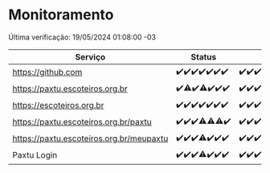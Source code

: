 # Monitoramento

Última verificação: 19/05/2024 01:08:00 -03

|Serviço|Status|Últimas 24h|
|---|---|---|
|https://github.com|<span title="2024-05-12: OK=24">✔️</span><span title="2024-05-13: OK=24">✔️</span><span title="2024-05-14: OK=24">✔️</span><span title="2024-05-15: OK=24">✔️</span><span title="2024-05-16: OK=24">✔️</span><span title="2024-05-17: OK=24">✔️</span><span title="2024-05-18: OK=4">✔️</span>|<span title="18/05/2024 01:08:00 -03 : 200">✔️</span><span title="18/05/2024 02:07:00 -03 : 200">✔️</span><span title="18/05/2024 03:08:00 -03 : 200">✔️</span><span title="18/05/2024 04:05:00 -03 : 200">✔️</span><span title="18/05/2024 05:07:00 -03 : 200">✔️</span><span title="18/05/2024 06:06:00 -03 : 200">✔️</span><span title="18/05/2024 07:06:00 -03 : 200">✔️</span><span title="18/05/2024 08:03:00 -03 : 200">✔️</span><span title="18/05/2024 09:11:00 -03 : 200">✔️</span><span title="18/05/2024 10:07:00 -03 : 200">✔️</span><span title="18/05/2024 11:06:00 -03 : 200">✔️</span><span title="18/05/2024 12:06:00 -03 : 200">✔️</span><span title="18/05/2024 13:07:00 -03 : 200">✔️</span><span title="18/05/2024 14:03:00 -03 : 200">✔️</span><span title="18/05/2024 15:08:00 -03 : 200">✔️</span><span title="18/05/2024 16:03:00 -03 : 200">✔️</span><span title="18/05/2024 17:07:00 -03 : 200">✔️</span><span title="18/05/2024 18:04:00 -03 : 200">✔️</span><span title="18/05/2024 19:04:00 -03 : 200">✔️</span><span title="18/05/2024 20:06:00 -03 : 200">✔️</span><span title="18/05/2024 21:34:00 -03 : 200">✔️</span><span title="18/05/2024 22:53:00 -03 : 200">✔️</span><span title="18/05/2024 23:23:00 -03 : 200">✔️</span><span title="19/05/2024 00:08:00 -03 : 200">✔️</span><span title="19/05/2024 01:08:00 -03 : 200">✔️</span>|
|https://paxtu.escoteiros.org.br|<span title="2024-05-12: OK=24">✔️</span><span title="2024-05-13: OK=23, Falhas=1">⚠️</span><span title="2024-05-14: OK=24">✔️</span><span title="2024-05-15: OK=23, Falhas=1">⚠️</span><span title="2024-05-16: OK=24">✔️</span><span title="2024-05-17: OK=24">✔️</span><span title="2024-05-18: OK=4">✔️</span>|<span title="18/05/2024 01:08:00 -03 : 200">✔️</span><span title="18/05/2024 02:07:00 -03 : 200">✔️</span><span title="18/05/2024 03:08:00 -03 : 200">✔️</span><span title="18/05/2024 04:05:00 -03 : 200">✔️</span><span title="18/05/2024 05:07:00 -03 : 200">✔️</span><span title="18/05/2024 06:06:00 -03 : 200">✔️</span><span title="18/05/2024 07:06:00 -03 : 200">✔️</span><span title="18/05/2024 08:03:00 -03 : 200">✔️</span><span title="18/05/2024 09:11:00 -03 : 200">✔️</span><span title="18/05/2024 10:07:00 -03 : 200">✔️</span><span title="18/05/2024 11:06:00 -03 : 200">✔️</span><span title="18/05/2024 12:06:00 -03 : 200">✔️</span><span title="18/05/2024 13:07:00 -03 : 200">✔️</span><span title="18/05/2024 14:03:00 -03 : 200">✔️</span><span title="18/05/2024 15:08:00 -03 : 200">✔️</span><span title="18/05/2024 16:03:00 -03 : 200">✔️</span><span title="18/05/2024 17:07:00 -03 : 200">✔️</span><span title="18/05/2024 18:04:00 -03 : 200">✔️</span><span title="18/05/2024 19:04:00 -03 : 0">❌</span><span title="18/05/2024 20:06:00 -03 : 200">✔️</span><span title="18/05/2024 21:34:00 -03 : 200">✔️</span><span title="18/05/2024 22:53:00 -03 : 200">✔️</span><span title="18/05/2024 23:23:00 -03 : 200">✔️</span><span title="19/05/2024 00:08:00 -03 : 200">✔️</span><span title="19/05/2024 01:08:00 -03 : 200">✔️</span>|
|https://escoteiros.org.br|<span title="2024-05-12: OK=24">✔️</span><span title="2024-05-13: OK=24">✔️</span><span title="2024-05-14: OK=24">✔️</span><span title="2024-05-15: OK=24">✔️</span><span title="2024-05-16: OK=24">✔️</span><span title="2024-05-17: OK=24">✔️</span><span title="2024-05-18: OK=4">✔️</span>|<span title="18/05/2024 01:08:00 -03 : 200">✔️</span><span title="18/05/2024 02:07:00 -03 : 200">✔️</span><span title="18/05/2024 03:08:00 -03 : 200">✔️</span><span title="18/05/2024 04:05:00 -03 : 200">✔️</span><span title="18/05/2024 05:07:00 -03 : 200">✔️</span><span title="18/05/2024 06:06:00 -03 : 200">✔️</span><span title="18/05/2024 07:06:00 -03 : 200">✔️</span><span title="18/05/2024 08:03:00 -03 : 200">✔️</span><span title="18/05/2024 09:11:00 -03 : 200">✔️</span><span title="18/05/2024 10:07:00 -03 : 200">✔️</span><span title="18/05/2024 11:06:00 -03 : 200">✔️</span><span title="18/05/2024 12:06:00 -03 : 200">✔️</span><span title="18/05/2024 13:07:00 -03 : 200">✔️</span><span title="18/05/2024 14:03:00 -03 : 200">✔️</span><span title="18/05/2024 15:08:00 -03 : 200">✔️</span><span title="18/05/2024 16:03:00 -03 : 200">✔️</span><span title="18/05/2024 17:07:00 -03 : 200">✔️</span><span title="18/05/2024 18:04:00 -03 : 200">✔️</span><span title="18/05/2024 19:04:00 -03 : 200">✔️</span><span title="18/05/2024 20:06:00 -03 : 200">✔️</span><span title="18/05/2024 21:35:00 -03 : 200">✔️</span><span title="18/05/2024 22:53:00 -03 : 200">✔️</span><span title="18/05/2024 23:23:00 -03 : 200">✔️</span><span title="19/05/2024 00:08:00 -03 : 200">✔️</span><span title="19/05/2024 01:08:00 -03 : 200">✔️</span>|
|https://paxtu.escoteiros.org.br/paxtu|<span title="2024-05-12: OK=24">✔️</span><span title="2024-05-13: OK=24">✔️</span><span title="2024-05-14: OK=24">✔️</span><span title="2024-05-15: OK=23, Falhas=1">⚠️</span><span title="2024-05-16: OK=23, Falhas=1">⚠️</span><span title="2024-05-17: OK=23, Falhas=1">⚠️</span><span title="2024-05-18: OK=4">✔️</span>|<span title="18/05/2024 01:08:00 -03 : 200">✔️</span><span title="18/05/2024 02:07:00 -03 : 200">✔️</span><span title="18/05/2024 03:08:00 -03 : 200">✔️</span><span title="18/05/2024 04:05:00 -03 : 200">✔️</span><span title="18/05/2024 05:07:00 -03 : 200">✔️</span><span title="18/05/2024 06:06:00 -03 : 200">✔️</span><span title="18/05/2024 07:06:00 -03 : 200">✔️</span><span title="18/05/2024 08:03:00 -03 : 200">✔️</span><span title="18/05/2024 09:11:00 -03 : 200">✔️</span><span title="18/05/2024 10:07:00 -03 : 200">✔️</span><span title="18/05/2024 11:06:00 -03 : 200">✔️</span><span title="18/05/2024 12:06:00 -03 : 200">✔️</span><span title="18/05/2024 13:07:00 -03 : 200">✔️</span><span title="18/05/2024 14:03:00 -03 : 200">✔️</span><span title="18/05/2024 15:08:00 -03 : 200">✔️</span><span title="18/05/2024 16:03:00 -03 : 200">✔️</span><span title="18/05/2024 17:07:00 -03 : 200">✔️</span><span title="18/05/2024 18:04:00 -03 : 200">✔️</span><span title="18/05/2024 19:04:00 -03 : 200">✔️</span><span title="18/05/2024 20:06:00 -03 : 200">✔️</span><span title="18/05/2024 21:35:00 -03 : 200">✔️</span><span title="18/05/2024 22:53:00 -03 : 200">✔️</span><span title="18/05/2024 23:23:00 -03 : 200">✔️</span><span title="19/05/2024 00:08:00 -03 : 200">✔️</span><span title="19/05/2024 01:08:00 -03 : 200">✔️</span>|
|https://paxtu.escoteiros.org.br/meupaxtu|<span title="2024-05-12: OK=24">✔️</span><span title="2024-05-13: OK=24">✔️</span><span title="2024-05-14: OK=24">✔️</span><span title="2024-05-15: OK=23, Falhas=1">⚠️</span><span title="2024-05-16: OK=24">✔️</span><span title="2024-05-17: OK=24">✔️</span><span title="2024-05-18: OK=4">✔️</span>|<span title="18/05/2024 01:08:00 -03 : 200">✔️</span><span title="18/05/2024 02:07:00 -03 : 200">✔️</span><span title="18/05/2024 03:08:00 -03 : 200">✔️</span><span title="18/05/2024 04:05:00 -03 : 200">✔️</span><span title="18/05/2024 05:07:00 -03 : 200">✔️</span><span title="18/05/2024 06:06:00 -03 : 200">✔️</span><span title="18/05/2024 07:06:00 -03 : 200">✔️</span><span title="18/05/2024 08:03:00 -03 : 200">✔️</span><span title="18/05/2024 09:11:00 -03 : 200">✔️</span><span title="18/05/2024 10:07:00 -03 : 200">✔️</span><span title="18/05/2024 11:06:00 -03 : 200">✔️</span><span title="18/05/2024 12:06:00 -03 : 200">✔️</span><span title="18/05/2024 13:07:00 -03 : 200">✔️</span><span title="18/05/2024 14:03:00 -03 : 200">✔️</span><span title="18/05/2024 15:08:00 -03 : 200">✔️</span><span title="18/05/2024 16:03:00 -03 : 200">✔️</span><span title="18/05/2024 17:07:00 -03 : 200">✔️</span><span title="18/05/2024 18:04:00 -03 : 200">✔️</span><span title="18/05/2024 19:04:00 -03 : 200">✔️</span><span title="18/05/2024 20:06:00 -03 : 200">✔️</span><span title="18/05/2024 21:35:00 -03 : 200">✔️</span><span title="18/05/2024 22:53:00 -03 : 200">✔️</span><span title="18/05/2024 23:23:00 -03 : 200">✔️</span><span title="19/05/2024 00:08:00 -03 : 200">✔️</span><span title="19/05/2024 01:08:00 -03 : 200">✔️</span>|
|Paxtu Login|<span title="2024-05-12: OK=24">✔️</span><span title="2024-05-13: OK=24">✔️</span><span title="2024-05-14: OK=24">✔️</span><span title="2024-05-15: OK=23, Falhas=1">⚠️</span><span title="2024-05-16: OK=24">✔️</span><span title="2024-05-17: OK=24">✔️</span><span title="2024-05-18: OK=4">✔️</span>|<span title="18/05/2024 01:08:00 -03 : 200">✔️</span><span title="18/05/2024 02:07:00 -03 : 200">✔️</span><span title="18/05/2024 03:08:00 -03 : 200">✔️</span><span title="18/05/2024 04:05:00 -03 : 200">✔️</span><span title="18/05/2024 05:07:00 -03 : 200">✔️</span><span title="18/05/2024 06:06:00 -03 : 200">✔️</span><span title="18/05/2024 07:06:00 -03 : 200">✔️</span><span title="18/05/2024 08:03:00 -03 : 200">✔️</span><span title="18/05/2024 09:11:00 -03 : 200">✔️</span><span title="18/05/2024 10:07:00 -03 : 200">✔️</span><span title="18/05/2024 11:06:00 -03 : 200">✔️</span><span title="18/05/2024 12:06:00 -03 : 200">✔️</span><span title="18/05/2024 13:07:00 -03 : 200">✔️</span><span title="18/05/2024 14:03:00 -03 : 200">✔️</span><span title="18/05/2024 15:08:00 -03 : 200">✔️</span><span title="18/05/2024 16:03:00 -03 : 200">✔️</span><span title="18/05/2024 17:07:00 -03 : 200">✔️</span><span title="18/05/2024 18:04:00 -03 : 200">✔️</span><span title="18/05/2024 19:04:00 -03 : 200">✔️</span><span title="18/05/2024 20:06:00 -03 : 200">✔️</span><span title="18/05/2024 21:35:00 -03 : 200">✔️</span><span title="18/05/2024 22:53:00 -03 : 200">✔️</span><span title="18/05/2024 23:23:00 -03 : 200">✔️</span><span title="19/05/2024 00:08:00 -03 : 200">✔️</span><span title="19/05/2024 01:08:00 -03 : 200">✔️</span>|
